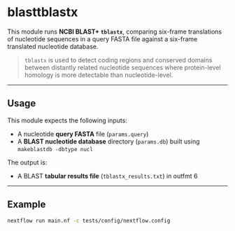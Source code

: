 # blasttblastx

This module runs **NCBI BLAST+ `tblastx`**, comparing six-frame translations of nucleotide sequences in a query FASTA file against a six-frame translated nucleotide database.

> `tblastx` is used to detect coding regions and conserved domains between distantly related nucleotide sequences where protein-level homology is more detectable than nucleotide-level.

---

## Usage

This module expects the following inputs:

- A nucleotide **query FASTA** file (`params.query`)
- A **BLAST nucleotide database** directory (`params.db`) built using `makeblastdb -dbtype nucl`

The output is:

- A BLAST **tabular results file** (`tblastx_results.txt`) in outfmt 6

---

## Example

```bash
nextflow run main.nf -c tests/config/nextflow.config